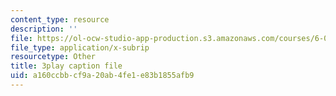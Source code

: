 ```yaml
---
content_type: resource
description: ''
file: https://ol-ocw-studio-app-production.s3.amazonaws.com/courses/6-046j-design-and-analysis-of-algorithms-spring-2015/a160ccbbcf9a20ab4fe1e83b1855afb9_0CdxkgAjsDA.srt
file_type: application/x-subrip
resourcetype: Other
title: 3play caption file
uid: a160ccbb-cf9a-20ab-4fe1-e83b1855afb9
---
```

